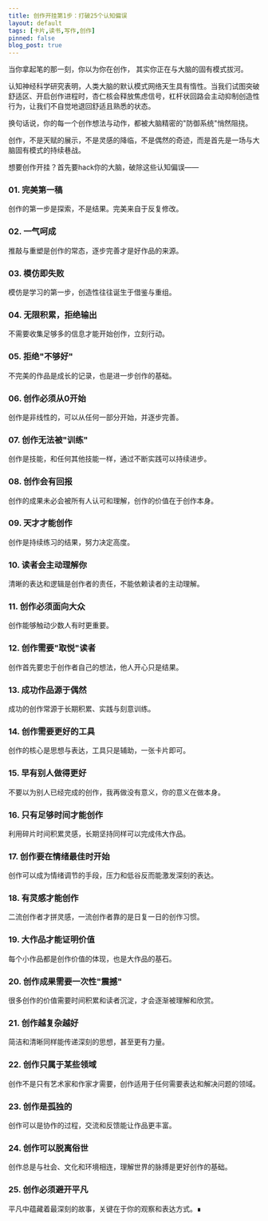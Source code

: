 ```yaml
---
title: 创作开挂第1步：打破25个认知偏误
layout: default
tags: [卡片,读书,写作,创作]
pinned: false
blog_post: true
---
```




当你拿起笔的那一刻，你以为你在创作， 其实你正在与大脑的固有模式拔河。



认知神经科学研究表明，人类大脑的默认模式网络天生具有惰性。当我们试图突破舒适区、开启创作进程时，杏仁核会释放焦虑信号，杠杆状回路会主动抑制创造性行为，让我们不自觉地退回舒适且熟悉的状态。



换句话说，你的每一个创作想法与动作，都被大脑精密的"防御系统"悄然阻挠。



创作，不是天赋的展示，不是灵感的降临，不是偶然的奇迹，而是首先是一场与大脑固有模式的持续巷战。



想要创作开挂？首先要hack你的大脑，破除这些认知偏误——

### 01. 完美第一稿
创作的第一步是探索，不是结果。完美来自于反复修改。

### 02. 一气呵成
推敲与重塑是创作的常态，逐步完善才是好作品的来源。

### 03. 模仿即失败
模仿是学习的第一步，创造性往往诞生于借鉴与重组。

### 04. 无限积累，拒绝输出
不需要收集足够多的信息才能开始创作，立刻行动。

### 05. 拒绝"不够好"
不完美的作品是成长的记录，也是进一步创作的基础。

### 06. 创作必须从0开始
创作是非线性的，可以从任何一部分开始，并逐步完善。

### 07. 创作无法被"训练"
创作是技能，和任何其他技能一样，通过不断实践可以持续进步。

### 08. 创作会有回报
创作的成果未必会被所有人认可和理解，创作的价值在于创作本身。

### 09. 天才才能创作
创作是持续练习的结果，努力决定高度。

### 10. 读者会主动理解你
清晰的表达和逻辑是创作者的责任，不能依赖读者的主动理解。

### 11. 创作必须面向大众
创作能够触动少数人有时更重要。

### 12. 创作需要"取悦"读者
创作首先要忠于创作者自己的想法，他人开心只是结果。







### 13. 成功作品源于偶然
成功的创作常源于长期积累、实践与刻意训练。

### 14. 创作需要更好的工具
创作的核心是思想与表达，工具只是辅助，一张卡片即可。

### 15. 早有别人做得更好
不要以为别人已经完成的创作，我再做没有意义，你的意义在做本身。

### 16. 只有足够时间才能创作
利用碎片时间积累灵感，长期坚持同样可以完成伟大作品。

### 17. 创作要在情绪最佳时开始
创作可以成为情绪调节的手段，压力和低谷反而能激发深刻的表达。

### 18. 有灵感才能创作
二流创作者才拼灵感，一流创作者靠的是日复一日的创作习惯。

### 19. 大作品才能证明价值
每个小作品都是创作价值的体现，也是大作品的基石。

### 20. 创作成果需要一次性"震撼"
很多创作的价值需要时间积累和读者沉淀，才会逐渐被理解和欣赏。

### 21. 创作越复杂越好
简洁和清晰同样能传递深刻的思想，甚至更有力量。

### 22. 创作只属于某些领域
创作不是只有艺术家和作家才需要，创作适用于任何需要表达和解决问题的领域。

### 23. 创作是孤独的
创作可以是协作的过程，交流和反馈能让作品更丰富。

### 24. 创作可以脱离俗世
创作总是与社会、文化和环境相连，理解世界的脉搏是更好创作的基础。

### 25. 创作必须避开平凡
平凡中蕴藏着最深刻的故事，关键在于你的观察和表达方式。∎

